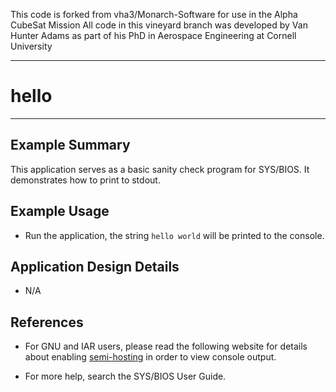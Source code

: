 This code is forked from vha3/Monarch-Software for use in the Alpha CubeSat Mission
All code in this vineyard branch was developed by Van Hunter Adams as part of his PhD in Aerospace Engineering at Cornell University

---
# hello

---

## Example Summary

This application serves as a basic sanity check program for SYS/BIOS.
It demonstrates how to print to stdout.

## Example Usage

* Run the application, the string `hello world` will be printed to the console.

## Application Design Details
* N/A

## References
* For GNU and IAR users, please read the following website for details about
enabling [semi-hosting](http://processors.wiki.ti.com/index.php/TI-RTOS_Examples_SemiHosting)
in order to view console output.

* For more help, search the SYS/BIOS User Guide.

